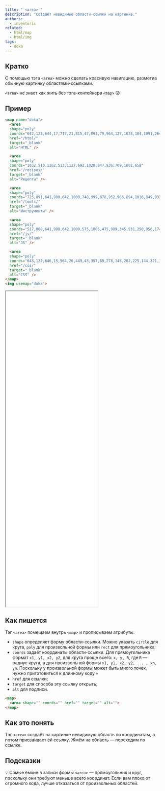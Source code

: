 ```yaml
---
title: "`<area>`"
description: "Создаёт невидимые области-ссылки на картинке."
authors:
  - inventoris
related:
  - html/map
  - html/img
tags:
  - doka
---
```


## Кратко

С помощью тэга `<area>` можно сделать красивую навигацию, разметив обычную картинку областями-ссылками.

`<area>` не знает как жить без тэга-контейнера [`<map>`](/html/map) 😥

## Пример

```html
<map name="doka">
  <area 
  shape="poly" 
  coords="642,123,644,17,717,21,815,47,893,79,964,127,1028,184,1091,264,1144,391,1156,514,1031,509,999,355,902,228,791,155" 
  href="/html/" 
  target="_blank" 
  alt="HTML" />

  <area 
  shape="poly" 
  coords="1032,510,1162,513,1127,692,1020,847,936,769,1002,658" 
  href="/recipes/" 
  target="_blank" 
  alt="Рецепты" />

  <area 
  shape="poly" 
  coords="725,891,641,900,642,1009,748,999,878,952,966,894,1016,849,932,771,898,800,797,865" 
  href="/tools/" 
  target="_blank" 
  alt="Инструменты" />

  <area 
  shape="poly" 
  coords="517,888,641,900,642,1009,575,1005,475,989,345,931,250,856,174,756,122,635,105,510,235,510,240,581,272,678,326,763,405,831" 
  href="/js/" 
  target="_blank" 
  alt="JS" />

  <area 
  shape="poly" 
  coords="643,122,646,15,564,20,449,43,357,89,278,145,202,225,144,321,115,425,105,510,235,510,252,378,332,253,469,156" 
  href="/css/" 
  target="_blank" 
  alt="CSS" />
</map>
<img usemap="doka">
```

<iframe title="Базовый пример" src="demos/basic" height="1024"></iframe>

## Как пишется

Тэг `<area>` помещаем внутрь `<map>` и прописываем атрибуты:

- `shape` определяет форму области-ссылки. Можно указать `circle` для круга, `poly` для произвольной формы или `rect` для прямоугольника;
- `coords` задаёт координаты области-ссылки. Для прямоугольника формат `x1, y1, x2, y2`, для круга проще всего: `x, y, R`, где `R` — радиус круга, а для произвольной формы `x1, y1, x2, y2, ... , xn, yn`. Поскольку у произвольной формы может быть много точек, нужно приготовиться к длинному коду 💀
- `href` для ссылки;
- `target` для способа эту ссылку открыть;
- `alt` для подписи.

```html
<map>
  <area shape="" coords="" href="" target="" alt="">
</map>
```

## Как это понять

Тэг `<area>` создаёт на картинке невидимую область по координатам, а потом присваивает ей ссылку. Жмём на область — переходим по ссылке.

## Подсказки

💡 Самые ёмкие в записи формы `<area>` — прямоугольник и круг, поскольку они требуют меньше всего координат. Если вам плохо от огромного кода, лучше отказаться от произвольных областей.
